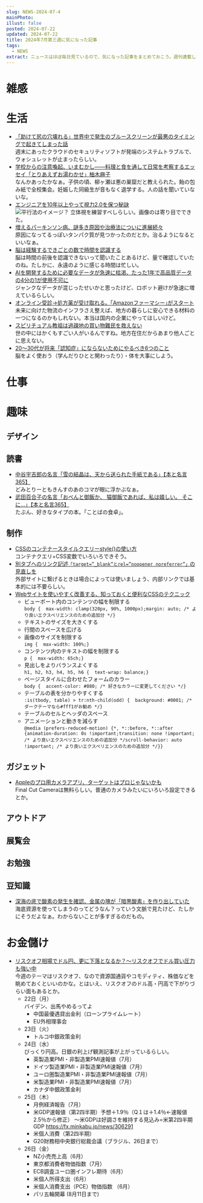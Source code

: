 ```yaml
---
slug: NEWS-2024-07-4
mainPhoto: 
illust: false
posted: 2024-07-22
updated: 2024-07-22
title: 2024年7月第三週に気になった記事
tags:
  - NEWS
extract: ニュースはほぼ毎日見ているので、気になった記事をまとめておこう。週刊連載したい。
---
```


# 雑感

# 生活

- [「助けて尻の穴壊れる」世界中で発生のブルースクリーンが最悪のタイミングで起きてしまった話](https://togetter.com/li/2404516)  
  週末にあったクラウドのセキュリティソフトが発端のシステムトラブルで、ウォシュレットが止まったらしい。
- [学校からの注意喚起、いまむかし――料理と食を通して日常を考察するエッセイ「とりあえずお湯わかせ」柚木麻子](https://nhkbook-hiraku.com/n/n37c93ba60fbd)  
  なんかあったかなぁ。子供の頃、柳ヶ瀬は悪の巣窟だと教えられた。飴の包み紙で全校集会。妊娠した同級生が音もなく退学する。人の話を聞いていないな。
- [エンジニアを10年以上やって視力2.0を保つ秘訣](https://zenn.dev/sutefu23/articles/a975c7eeead980)  
  ![平行法のイメージ？](../../images/news/2024-07-22-NEWS/01.png)
  立体視を練習すべしらしい。画像のは寄り目でできた。
- [増えるパーキンソン病、謎多き原因や治療法についに進展続々](https://natgeo.nikkeibp.co.jp/atcl/news/24/071700379/?P=3)  
  原因になってるっぽいタンパク質が見つかったのだとか。治るようになるといいなぁ。
- [脳は経験するできごとの数で時間を認識する](https://www.gizmodo.jp/2024/07/brain-study-suggests-we-perceive-time-through-activities-not-by-minutes-or-hours.html)  
  脳は時間の前後を認識できないって聞いたことあるけど、量で確認していたのね。たしかに、永遠のように感じる時間は忙しい。
- [AIを開発するために必要なデータが急速に枯渇、たった1年で高品質データの4分の1が使用不可に](https://gigazine.net/news/20240723-ai-data-restrictions/)  
  ジャンクなデータが混じったせいかと思ったけど、ロボット避けが急速に増えているらしい。
- [オンライン受診→処方薬が受け取れる。｢Amazonファーマシー｣がスタート](https://www.gizmodo.jp/2024/07/amazon-pharmacy-1.html)  
  未来に向けた物流のインフラさえ整えば、地方の暮らしに安心できる材料の一つになるのかもしれない。本当は国内の企業にやってほしいけど。
- [スピリチュアル教祖は過疎地の買い物難民を救えない](https://blog.tinect.jp/?p=87140)  
  世の中にはかくもすごい人がいるんですね。地方在住だからあまり他人ごとに思えない。
- [20～30代が将来「認知症」にならないためにやるべき6つのこと](https://gigazine.net/news/20240725-six-ways-brain-health-dementia/#goog_rewarded)  
  脳をよく使おう（学んだりひとと関わったり）・体を大事にしよう。

# 仕事

# 趣味

## デザイン

## 読書

- [中谷宇吉郎の名言「雪の結晶は、天から送られた手紙である」【本と名言365】](https://casabrutus.com/categories/culture/415815)  
  どみとりーともきんすのあのコマが眼に浮かぶなぁ。
- [武田百合子の名言「おべんと御飯か、 猫御飯であれば、私は嬉しい。 そこに…」【本と名言365】](https://casabrutus.com/categories/culture/416653)  
  たぶん、好きなタイプの本。「ことばの食卓」。

## 制作

- [CSSのコンテナースタイルクエリーstyle()の使い方](https://ics.media/entry/240723/)  
  コンテナクエリ+CSS変数でいろいろできそう。
- [別タブへのリンク記述`「target=”_blank”とrel=”noopener noreferrer”」`の見直しを](https://cinci.jp/blog/20240723-review-target-blank-noopener-noreferrer-practices)  
  外部サイトに繋げるときは場合によっては使いましょう、内部リンクでは基本的には不要らしい。
- [Webサイトを使いやすく改善する、知っておくと便利なCSSのテクニック](https://coliss.com/articles/build-websites/operation/css/css-one-liners-for-almost-every-project.html)  
    -  ビューポート内のコンテンツの幅を制限する  
       `body {  max-width: clamp(320px, 90%, 1000px);margin: auto; /* より良いエクスペリエンスのための追加分 */}`
    -  テキストのサイズを大きくする
    - 行間のスペースを広げる
    -  画像のサイズを制限する  
      `img {  max-width: 100%;}`
    -  コンテンツ内のテキストの幅を制限する  
      `p {  max-width: 65ch;}`
    -  見出しをよりバランスよくする  
      `h1, h2, h3, h4, h5, h6 {  text-wrap: balance;}`
    -  ページスタイルに合わせたフォームのカラー  
      `body {  accent-color: #080; /* 好きなカラーに変更してください */}`
    -  テーブルの表を分かりやすくする  
      `:is(tbody, table) > tr:nth-child(odd) {  background: #0001; /* ダークテーマなら#fff1がお勧め */}`
    -  テーブルのセルとヘッダのスペース
    -  アニメーションと動きを減らす  
      `@media (prefers-reduced-motion) {*, *::before, *::after {animation-duration: 0s !important;transition: none !important; /* より良いエクスペリエンスのための追加分 */scroll-behavior: auto !important; /* より良いエクスペリエンスのための追加分 */}}`

## ガジェット

- [Appleのプロ用カメラアプリ、ターゲットはプロじゃないかも](https://www.gizmodo.jp/2024/07/apple_finalcutcamera_blackmagicamera.html)  
  Final Cut Cameraは無料らしい。普通のカメラみたいにいろいろ設定できるとか。

## アウトドア

## 展覧会

## お勉強

## 豆知識

- [深海の底で酸素の発生を確認、金属の塊が「暗黒酸素」を作り出していた](https://karapaia.com/archives/52333464.html)  
  海底資源を使ってしまうのってどうなん？っていう文脈で見たけど、たしかにそうだよなぁ。わからないことが多すぎるのだもの。

# お金儲け
- [リスクオフ相場でドル円、更に下落となるか？～リスクオフでドル買い圧力も強い中](http://hiroko.yutaka-shoji.co.jp/2024/07/blog-post_22.html)  
  今週のテーマはリスクオフ、なので資源国通貨やコモディティ、株価などを眺めておくといいのかな。とはいえ、リスクオフのドル高・円高で下がりづらい面もあるとか。
  - 22日（月）  
    バイデン、出馬やめるってよ
    - 中国最優遇貸出金利（ローンプライムレート）
    - EU外相理事会
  - 23日（火）
    - トルコ中銀政策金利
  - 24日（水）  
    びっくり円高。日銀の利上げ観測記事が上がっているらしい。
    - 英製造業PMI・非製造業PMI速報値（7月）
    - ドイツ製造業PMI・非製造業PMI速報値（7月）
    - ユーロ圏製造業PMI・非製造業PMI速報値（7月）
    - 米製造業PMI・非製造業PMI速報値（7月）
    - カナダ中銀政策金利
  - 25日（木）
    - 月例経済報告（7月）
    - 米GDP速報値（第2四半期）予想＋1.9％（Q１は＋1.4％←速報値2.5％から修正）
      ～米GDPは好調さを維持する見込み=米第2四半期GDP
      https://fx.minkabu.jp/news/306291
    - 米個人消費（第2四半期）
    - G20財務相中央銀行総裁会議（ブラジル、26日まで）
  - 26日（金）
    - NZ小売売上高（6月）
    - 東京都消費者物価指数（7月）
    - ECB調査ユーロ圏インフレ期待（6月）
    - 米個人所得支出（6月）
    - 米個人消費支出（PCE）物価指数 （6月）
    - パリ五輪開幕 (8月11日まで)